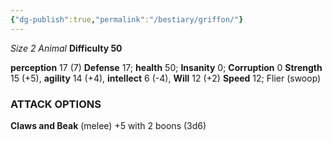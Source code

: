 ```yaml
---
{"dg-publish":true,"permalink":"/bestiary/griffon/"}
---
```


*Size 2 Animal*
**Difficulty 50**

**perception** 17 (7)
**Defense** 17; **health** 50; **Insanity** 0; **Corruption** 0 
**Strength** 15 (+5), **agility** 14 (+4), **intellect** 6 (-4), **Will** 12 (+2) 
**Speed** 12; Flier (swoop)
### ATTACK OPTIONS
**Claws and Beak** (melee) +5 with 2 boons (3d6)